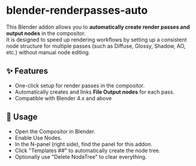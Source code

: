 # blender-renderpasses-auto

This Blender addon allows you to **automatically create render passes and output nodes** in the compositor.  
It is designed to speed up rendering workflows by setting up a consistent node structure for multiple passes (such as Diffuse, Glossy, Shadow, AO, etc.) without manual node editing.


## ✨ Features
- One-click setup for render passes in the compositor.
- Automatically creates and links **File Output nodes** for each pass.
- Compatible with Blender 4.x and above

## 🚀 Usage
- Open the Compositor in Blender.
- Enable Use Nodes.
- In the N-panel (right side), find the panel for this addon.
- Click "Templates ##" to automatically create the node tree.
- Optionally use "Delete NodeTree" to clear everything.
